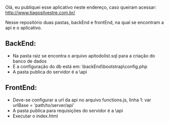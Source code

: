 Olá, eu publiquei esse aplicativo neste endereço, caso queiram acessar: 
http://www.tiagosilvestre.com.br/

Nesse repositório duas pastas, backEnd e frontEnd, na qual se encontram a api e o aplicativo.

## BackEnd:

- Na pasta raiz se encontra o arquivo apitodolist.sql para a criação do banco de dados
- E a configuração do db está em: \backEnd\bootstrap\config.php
- A pasta publica do servidor é a \api

## FrontEnd:

- Deve-se configurar a url da api no arquivo functions.js, linha 1: var urlBase = 'path/to/server/api'
- A pasta publica para requisições do servidor é a \api
- Executar o index.html
